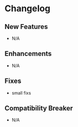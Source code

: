 # Changelog

## New Features

- N/A

## Enhancements

- N/A

## Fixes

- small fixs

## Compatibility Breaker

- N/A
